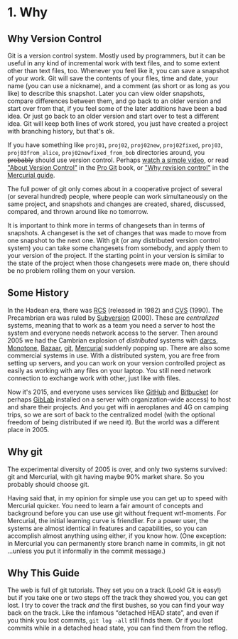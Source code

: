 ﻿# 1. Why

## Why Version Control

Git is a version control system. Mostly used by programmers, but it can be useful in any kind of incremental work with text files, and to some extent other than text files, too. Whenever you feel like it, you can save a snapshot of your work. Git will save the contents of your files, time and date, your name (you can use a nickname), and a comment (as short or as long as you like) to describe this snapshot. Later you can view older snapshots, compare differences between them, and go back to an older version and start over from that, if you feel some of the later additions have been a bad idea. Or just go back to an older version and start over to test a different idea. Git will keep both lines of work stored, you just have created a project with branching history, but that's ok.

If you have something like `proj01`, `proj02`, `proj02new`, `proj02fixed`, `proj03`, `proj03from_alice`, `proj02newfixed_from_bob` directories around, you ~~probably~~ should use version control. Perhaps [watch a simple video][1], or read ["About Version Control"][2] in the [Pro Git][3] book, or ["Why revision control"][4] in the [Mercurial guide][5].

[1]: https://git-scm.com/video/what-is-version-control
[2]: https://git-scm.com/book/en/v2/Getting-Started-About-Version-Control
[3]: https://git-scm.com/book/en/v2
[4]: http://hgbook.red-bean.com/read/how-did-we-get-here.html
[5]: http://hgbook.red-bean.com/read/


The full power of git only comes about in a cooperative project of several (or several hundred) people, where people can work simultaneously on the same project, and snapshots and changes are created, shared, discussed, compared, and thrown around like no tomorrow.

It is important to think more in terms of changesets than in terms of snapshots. A changeset is the set of changes that was made to move from one snapshot to the next one. With git (or any distributed version control system) you can take some changesets from somebody, and apply them to your version of the project. If the starting point in your version is similar to the state of the project when those changesets were made on, there should be no problem rolling them on your version.


## Some History

In the Hadean era, there was [RCS][h1] (released in 1982) and [CVS][h2] (1990). The Precambrian era was ruled by [Subversion][h3] (2000). These are *centralized* systems, meaning that to work as a team you need a server to host the system and everyone needs network access to the server.  Then around 2005 we had the Cambrian explosion of *distributed* systems with [darcs][h4], [Monotone][h5], [Bazaar][h6], [git][h7], [Mercurial][h8] suddenly popping up. There are also some commercial systems in use. With a distributed system, you are free from setting up servers, and you can work on your version controlled project as easily as working with any files on your laptop. You still need network connection to exchange work with other, just like with files.

Now it's 2015, and everyone uses services like [GitHub][h9] and [Bitbucket][h10] (or perhaps [GibLab][h11] installed on a server with organization-wide access) to host and share their projects. And you get wifi in aeroplanes and 4G on camping trips, so we are sort of back to the centralized model (with the optional freedom of being distributed if we need it). But the world was a different place in 2005.

[h1]: https://en.wikipedia.org/wiki/Revision_Control_System
[h2]: https://en.wikipedia.org/wiki/Concurrent_Versions_System
[h3]: https://en.wikipedia.org/wiki/Apache_Subversion
[h4]: https://en.wikipedia.org/wiki/Darcs
[h5]: https://en.wikipedia.org/wiki/Monotone_%28software%29
[h6]: https://en.wikipedia.org/wiki/GNU_Bazaar
[h7]: https://en.wikipedia.org/wiki/Git_%28software%29
[h8]: https://en.wikipedia.org/wiki/Mercurial
[h9]: https://github.com/
[h10]: https://bitbucket.org/
[h11]: https://about.gitlab.com/

## Why git

The experimental diversity of 2005 is over, and only two systems survived: git and Mercurial, with git having maybe 90% market share. So you probably should choose git.

Having said that, in my opinion for simple use you can get up to speed with Mercurial quicker. You need to learn a fair amount of concepts and background before you can use use git without frequent wtf-moments. For Mercurial, the initial learning curve is friendlier. For a power user, the systems are almost identical in features and capabilities, so you can accomplish almost anything using either, if you know how. (One exception: in Mercurial you can permanently store branch name in commits, in git not ...unless you put it informally in the commit message.)

## Why This Guide

The web is full of git tutorials. They set you on a track (Look! Git is easy!) but if you take one or two steps off the track they showed you, you can get lost. I try to cover the track *and* the first bushes, so you can find your way back on the track. Like the infamous “detached HEAD state”, and even if you think you lost commits, `git log -all` still finds them. Or if you lost commits while in a detached head state, you can find them from the reflog.
